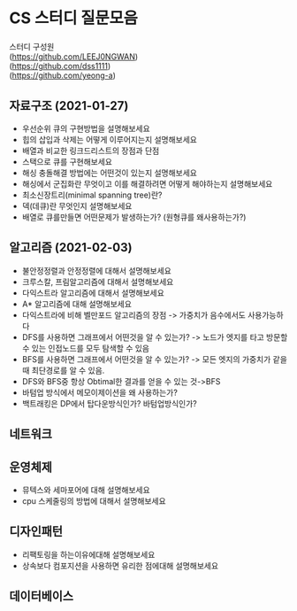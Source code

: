 # CS 스터디 질문모음
###
스터디 구성원  
(https://github.com/LEEJ0NGWAN)  
(https://github.com/dss1111)  
(https://github.com/yeong-a)  
## 자료구조 (2021-01-27)
* 우선순위 큐의 구현방법을 설명해보세요
* 힙의 삽입과 삭제는 어떻게 이루어지는지 설명해보세요
* 배열과 비교한 링크드리스트의 장점과 단점
* 스택으로 큐를 구현해보세요
* 해싱 충돌해결 방법에는 어떤것이 있는지 설명해보세요
* 해싱에서 군집화란 무엇이고 이를 해결하려면 어떻게 해야하는지 설명해보세요
* 최소신장트리(minimal spanning tree)란?
* 덱(데큐)란 무엇인지 설명해보세요
* 배열로 큐를만들면 어떤문제가 발생하는가? (원형큐를 왜사용하는가?)
## 알고리즘 (2021-02-03)  
* 불안정정렬과 안정정렬에 대해서 설명해보세요
* 크루스칼, 프림알고리즘에 대해서 설명해보세요
* 다익스트라 알고리즘에 대해서 설명해보세요
* A* 알고리즘에 대해 설명해보세요
* 다익스트라에 비해 벨만포드 알고리즘의 장점 -> 가중치가 음수에서도 사용가능하다
* DFS를 사용하면 그래프에서 어떤것을 알 수 있는가? -> 노드가 엣지를 타고 방문할 수 있는 인접노드를 모두 탐색할 수 있음
* BFS를 사용하면 그래프에서 어떤것을 알 수 있는가? -> 모든 엣지의 가중치가 같을때 최단경로를 알 수 있음.
* DFS와 BFS중 항상 Obtimal한 결과를 얻을 수 있는 것->BFS
* 바텀업 방식에서 메모이제이션을 왜 사용하는가?
* 백트래킹은 DP에서 탑다운방식인가? 바텀업방식인가?
## 네트워크  
## 운영체제 
* 뮤텍스와 세마포어에 대해 설명해보세요
* cpu 스케줄링의 방법에 대해서 설명해보세요
## 디자인패턴
* 리팩토링을 하는이유에대해 설명해보세요
* 상속보다 컴포지션을 사용하면 유리한 점에대해 설명해보세요
## 데이터베이스  
